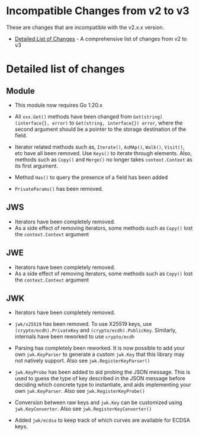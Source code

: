 # Incompatible Changes from v2 to v3

These are changes that are incompatible with the v2.x.x version.

* [Detailed List of Changes](#detailed-list-of-changes) - A comprehensive list of changes from v2 to v3

# Detailed list of changes

## Module

* This module now requires Go 1.20.x

* All `xxx.Get()` methods have been changed from `Get(string) (interface{}, error)` to
  `Get(string, interface{}) error`, where the second argument should be a pointer
  to the storage destination of the field.

* Iterator related methods such as, `Iterate()`, `AsMAp()`, `Walk()`, `Visit()`, etc have all been
  removed. Use `Keys()` to iterate through elements. Also, methods such as `Copy()` and `Merge()`
  no longer takes `context.Context` as its first argument.

* Method `Has()` to query the presence of a field has been added

* `PrivateParams()` has been removed.

## JWS

* Iterators have been completely removed.
* As a side effect of removing iterators, some methods such as `Copy()` lost the
  `context.Context` argument

## JWE

* Iterators have been completely removed.
* As a side effect of removing iterators, some methods such as `Copy()` lost the
  `context.Context` argument

## JWK

* Iterators have been completely removed.

* `jwk/x25519` has been removed. To use X25519 keys, use `(crypto/ecdh).PrivateKey` and
  `(crypto/ecdh).PublicKey`. Similarly, internals have been reworked to use `crypto/ecdh`

* Parsing has completely been reworked. It is now possible to add your own `jwk.KeyParser`
  to generate a custom `jwk.Key` that this library may not natively support. Also see
  `jwk.RegisterKeyParser()`

* `jwk.KeyProbe` has been added to aid probing the JSON message. This is used to
  guess the type of key described in the JSON message before deciding which concrete
  type to instantiate, and aids implementing your own `jwk.KeyParser`. Also see
  `jwk.RegisterKeyProbe()`

* Conversion between raw keys and `jwk.Key` can be customized using `jwk.KeyConverter`.
  Also see `jwk.RegisterKeyConverter()`

* Added `jwk/ecdsa` to keep track of which curves are available for ECDSA keys.